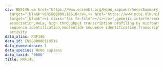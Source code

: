 ```yaml
---
csv: RNF146,<a href="https://www.ensembl.org/Homo_sapiens/Gene/Summary?db=core;g=ENSG00000118518"
  target="_blank">ENSG00000118518</a>,<a href="https://www.ncbi.nlm.nih.gov/pubmed/17216044"
  target="_blank"><i class="fas fa-file"></i></a>",genetic interference,functional
  association,HeLa, high throughput transcription profiling by microarray,nucleotide
  sequence identification,nucleotide sequence identification,transcriptional regulation,down-regulates
  activity
data_alias: RNF146
data_id: ENSG00000118518
data_numevidence: 1
data_species: Homo sapiens
data_taxid: '9606'
title: RNF146
---
```


